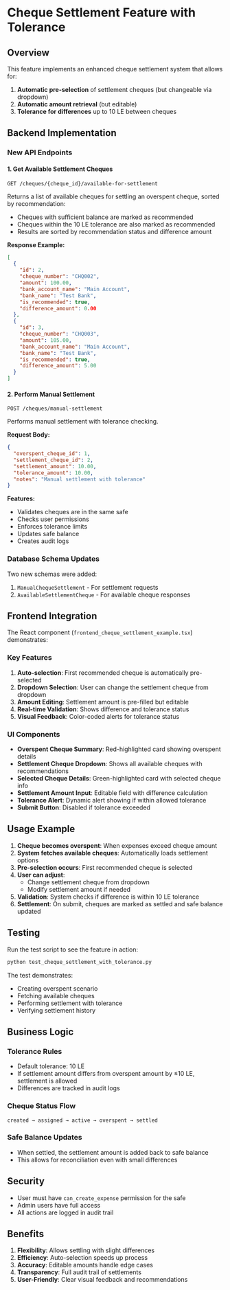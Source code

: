 # Cheque Settlement Feature with Tolerance

## Overview

This feature implements an enhanced cheque settlement system that allows for:
1. **Automatic pre-selection** of settlement cheques (but changeable via dropdown)
2. **Automatic amount retrieval** (but editable)
3. **Tolerance for differences** up to 10 LE between cheques

## Backend Implementation

### New API Endpoints

#### 1. Get Available Settlement Cheques
```
GET /cheques/{cheque_id}/available-for-settlement
```

Returns a list of available cheques for settling an overspent cheque, sorted by recommendation:
- Cheques with sufficient balance are marked as recommended
- Cheques within the 10 LE tolerance are also marked as recommended
- Results are sorted by recommendation status and difference amount

**Response Example:**
```json
[
  {
    "id": 2,
    "cheque_number": "CHQ002",
    "amount": 100.00,
    "bank_account_name": "Main Account",
    "bank_name": "Test Bank",
    "is_recommended": true,
    "difference_amount": 0.00
  },
  {
    "id": 3,
    "cheque_number": "CHQ003",
    "amount": 105.00,
    "bank_account_name": "Main Account",
    "bank_name": "Test Bank",
    "is_recommended": true,
    "difference_amount": 5.00
  }
]
```

#### 2. Perform Manual Settlement
```
POST /cheques/manual-settlement
```

Performs manual settlement with tolerance checking.

**Request Body:**
```json
{
  "overspent_cheque_id": 1,
  "settlement_cheque_id": 2,
  "settlement_amount": 10.00,
  "tolerance_amount": 10.00,
  "notes": "Manual settlement with tolerance"
}
```

**Features:**
- Validates cheques are in the same safe
- Checks user permissions
- Enforces tolerance limits
- Updates safe balance
- Creates audit logs

### Database Schema Updates

Two new schemas were added:
1. `ManualChequeSettlement` - For settlement requests
2. `AvailableSettlementCheque` - For available cheque responses

## Frontend Integration

The React component (`frontend_cheque_settlement_example.tsx`) demonstrates:

### Key Features

1. **Auto-selection**: First recommended cheque is automatically pre-selected
2. **Dropdown Selection**: User can change the settlement cheque from dropdown
3. **Amount Editing**: Settlement amount is pre-filled but editable
4. **Real-time Validation**: Shows difference and tolerance status
5. **Visual Feedback**: Color-coded alerts for tolerance status

### UI Components

- **Overspent Cheque Summary**: Red-highlighted card showing overspent details
- **Settlement Cheque Dropdown**: Shows all available cheques with recommendations
- **Selected Cheque Details**: Green-highlighted card with selected cheque info
- **Settlement Amount Input**: Editable field with difference calculation
- **Tolerance Alert**: Dynamic alert showing if within allowed tolerance
- **Submit Button**: Disabled if tolerance exceeded

## Usage Example

1. **Cheque becomes overspent**: When expenses exceed cheque amount
2. **System fetches available cheques**: Automatically loads settlement options
3. **Pre-selection occurs**: First recommended cheque is selected
4. **User can adjust**:
   - Change settlement cheque from dropdown
   - Modify settlement amount if needed
5. **Validation**: System checks if difference is within 10 LE tolerance
6. **Settlement**: On submit, cheques are marked as settled and safe balance updated

## Testing

Run the test script to see the feature in action:
```bash
python test_cheque_settlement_with_tolerance.py
```

The test demonstrates:
- Creating overspent scenario
- Fetching available cheques
- Performing settlement with tolerance
- Verifying settlement history

## Business Logic

### Tolerance Rules
- Default tolerance: 10 LE
- If settlement amount differs from overspent amount by ≤10 LE, settlement is allowed
- Differences are tracked in audit logs

### Cheque Status Flow
```
created → assigned → active → overspent → settled
```

### Safe Balance Updates
- When settled, the settlement amount is added back to safe balance
- This allows for reconciliation even with small differences

## Security

- User must have `can_create_expense` permission for the safe
- Admin users have full access
- All actions are logged in audit trail

## Benefits

1. **Flexibility**: Allows settling with slight differences
2. **Efficiency**: Auto-selection speeds up process
3. **Accuracy**: Editable amounts handle edge cases
4. **Transparency**: Full audit trail of settlements
5. **User-Friendly**: Clear visual feedback and recommendations 